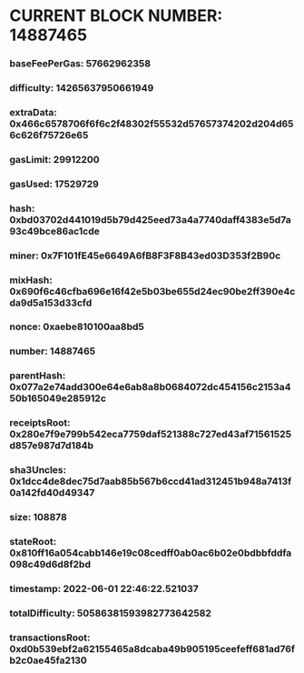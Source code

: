 # CURRENT BLOCK NUMBER: 14887465

### baseFeePerGas: 57662962358
### difficulty: 14265637950661949
### extraData: 0x466c6578706f6f6c2f48302f55532d57657374202d204d656c626f75726e65
### gasLimit: 29912200
### gasUsed: 17529729
### hash: 0xbd03702d441019d5b79d425eed73a4a7740daff4383e5d7a93c49bce86ac1cde
### miner: 0x7F101fE45e6649A6fB8F3F8B43ed03D353f2B90c
### mixHash: 0x690f6c46cfba696e16f42e5b03be655d24ec90be2ff390e4cda9d5a153d33cfd
### nonce: 0xaebe810100aa8bd5
### number: 14887465
### parentHash: 0x077a2e74add300e64e6ab8a8b0684072dc454156c2153a450b165049e285912c
### receiptsRoot: 0x280e7f9e799b542eca7759daf521388c727ed43af71561525d857e987d7d184b
### sha3Uncles: 0x1dcc4de8dec75d7aab85b567b6ccd41ad312451b948a7413f0a142fd40d49347
### size: 108878
### stateRoot: 0x810ff16a054cabb146e19c08cedff0ab0ac6b02e0bdbbfddfa098c49d6d8f2bd
### timestamp: 2022-06-01 22:46:22.521037
### totalDifficulty: 50586381593982773642582
### transactionsRoot: 0xd0b539ebf2a62155465a8dcaba49b905195ceefeff681ad76fb2c0ae45fa2130
